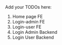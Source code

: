 Add your TODOs here:

1. Home page FE
2. Login-admin FE
3. Login-user FE
4. Login Admin Backend
5. Login User Backend
